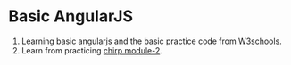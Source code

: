 # Basic AngularJS
1. Learning basic angularjs and the basic practice code from [W3schools][1].
2. Learn from practicing [chirp module-2][2].



[1]:http://www.w3schools.com/angular/
[2]:https://github.com/chunjie-sam-liu/chirp/tree/master/module-2